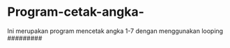 # Program-cetak-angka-
Ini merupakan program mencetak angka 1-7 dengan menggunakan looping
#########
